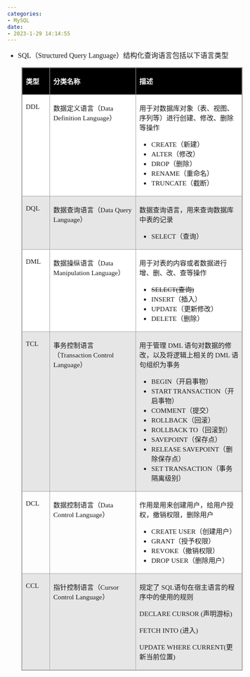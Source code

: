 ```yaml
---
categories:
- MySQL
date:
- 2023-1-29 14:14:55
---
```


<ul>
    <li><span style="font-size:12.0pt"><span style="font-family:&quot;Comic Sans MS&quot;">SQL</span><span
                style="font-family:&quot;Microsoft YaHei UI&quot;">（</span><span
                style="font-family:&quot;Comic Sans MS&quot;">Structured Query Language</span><span
                style="font-family:&quot;Microsoft YaHei UI&quot;">）结构化查询语言包括以下语言类型</span></span><span
            style="font-size:12.0pt"><span style="font-family:&quot;Microsoft YaHei UI&quot;"></span></span></li>
</ul>
<p><span style="font-size:12.0pt"><span style="font-family:&quot;Microsoft YaHei UI&quot;"></span></span></p>
<table summary="" cellspacing="0"
    style="border-collapse:collapse; border-color:#a3a3a3; border-style:solid; border-width:1px; margin-left:32px"
    class=" cke_show_border">
    <tbody>
        <tr>
            <td
                style="background-color:black; border-bottom:1px solid #a3a3a3; border-left:1px solid #a3a3a3; border-right:1px solid #a3a3a3; border-top:1px solid #a3a3a3; vertical-align:top; width:.709in">
                <p><span style="font-size:11.5pt"><span style="font-family:&quot;Microsoft YaHei UI&quot;"><span
                                style="color:white"><strong>类型</strong></span></span></span></p>
            </td>
            <td
                style="background-color:black; border-bottom:1px solid #a3a3a3; border-left:1px solid #a3a3a3; border-right:1px solid #a3a3a3; border-top:1px solid #a3a3a3; vertical-align:top; width:3.6722in">
                <p><span style="font-size:11.5pt"><span style="font-family:&quot;Microsoft YaHei UI&quot;"><span
                                style="color:white"><strong>分类名称</strong></span></span></span></p>
            </td>
            <td
                style="background-color:black; border-bottom:1px solid #a3a3a3; border-left:1px solid #a3a3a3; border-right:1px solid #a3a3a3; border-top:1px solid #a3a3a3; vertical-align:top; width:4.0888in">
                <p><span style="font-size:11.5pt"><span style="font-family:&quot;Microsoft YaHei UI&quot;"><span
                                style="color:white"><strong>描述</strong></span></span></span></p>
            </td>
        </tr>
        <tr>
            <td
                style="background-color:white; border-bottom:1px solid #a3a3a3; border-left:1px solid #a3a3a3; border-right:1px solid #a3a3a3; border-top:1px solid #a3a3a3; vertical-align:top; width:.709in">
                <p><span style="font-size:11.5pt"><span style="font-family:&quot;Comic Sans MS&quot;">DDL</span></span>
                </p>
            </td>
            <td
                style="background-color:white; border-bottom:1px solid #a3a3a3; border-left:1px solid #a3a3a3; border-right:1px solid #a3a3a3; border-top:1px solid #a3a3a3; vertical-align:top; width:3.6722in">
                <p><span style="font-size:11.5pt"><span
                            style="font-family:&quot;Microsoft YaHei UI&quot;">数据定义语言（</span><span
                            style="font-family:&quot;Comic Sans MS&quot;">D</span><span
                            style="font-family:&quot;Comic Sans MS&quot;">ata </span><span
                            style="font-family:&quot;Comic Sans MS&quot;">D</span><span
                            style="font-family:&quot;Comic Sans MS&quot;">efinition </span><span
                            style="font-family:&quot;Comic Sans MS&quot;">L</span><span
                            style="font-family:&quot;Comic Sans MS&quot;">anguage</span><span
                            style="font-family:&quot;Microsoft YaHei UI&quot;">）</span></span></p>
            </td>
            <td
                style="background-color:white; border-bottom:1px solid #a3a3a3; border-left:1px solid #a3a3a3; border-right:1px solid #a3a3a3; border-top:1px solid #a3a3a3; vertical-align:top; width:4.1173in">
                <p><span style="font-size:11.5pt"><span
                            style="font-family:&quot;Microsoft YaHei UI&quot;">用于对数据库对象（表、视图、序列等）进行创建、修改、删除等操作</span></span>
                </p>
                <ul style="list-style-type:disc">
                    <li><span style="font-size:11.5pt"><span
                                style="font-family:&quot;Comic Sans MS&quot;">CREATE</span></span><span
                            style="font-size:11.5pt"><span
                                style="font-family:&quot;Microsoft YaHei UI&quot;">（新建）</span></span></li>
                    <li><span style="font-size:11.5pt"><span
                                style="font-family:&quot;Comic Sans MS&quot;">ALTER</span></span><span
                            style="font-size:11.5pt"><span
                                style="font-family:&quot;Microsoft YaHei UI&quot;">（修改）</span></span></li>
                    <li><span style="font-size:11.5pt"><span
                                style="font-family:&quot;Comic Sans MS&quot;">DROP</span></span><span
                            style="font-size:11.5pt"><span
                                style="font-family:&quot;Microsoft YaHei UI&quot;">（删除）</span></span></li>
                    <li><span style="font-size:11.5pt"><span
                                style="font-family:&quot;Comic Sans MS&quot;">RENAME</span></span><span
                            style="font-size:11.5pt"><span
                                style="font-family:&quot;Microsoft YaHei UI&quot;">（重命名）</span></span></li>
                    <li><span style="font-size:11.5pt"><span
                                style="font-family:&quot;Comic Sans MS&quot;">TRUNCATE</span></span><span
                            style="font-size:11.5pt"><span
                                style="font-family:&quot;Microsoft YaHei UI&quot;">（截断）</span></span></li>
                </ul>
            </td>
        </tr>
        <tr>
            <td
                style="background-color:#e7e6e6; border-bottom:1px solid #a3a3a3; border-left:1px solid #a3a3a3; border-right:1px solid #a3a3a3; border-top:1px solid #a3a3a3; vertical-align:top; width:.709in">
                <p><span style="font-size:11.5pt"><span style="font-family:&quot;Comic Sans MS&quot;">DQL</span></span>
                </p>
            </td>
            <td
                style="background-color:#e7e6e6; border-bottom:1px solid #a3a3a3; border-left:1px solid #a3a3a3; border-right:1px solid #a3a3a3; border-top:1px solid #a3a3a3; vertical-align:top; width:3.6722in">
                <p><span style="font-size:11.5pt"><span
                            style="font-family:&quot;Microsoft YaHei UI&quot;">数据查询语言（</span><span
                            style="font-family:&quot;Comic Sans MS&quot;">D</span><span
                            style="font-family:&quot;Comic Sans MS&quot;">ata </span><span
                            style="font-family:&quot;Comic Sans MS&quot;">Q</span><span
                            style="font-family:&quot;Comic Sans MS&quot;">uery </span><span
                            style="font-family:&quot;Comic Sans MS&quot;">L</span><span
                            style="font-family:&quot;Comic Sans MS&quot;">anguage</span><span
                            style="font-family:&quot;Microsoft YaHei UI&quot;">）</span></span></p>
            </td>
            <td
                style="background-color:#e7e6e6; border-bottom:1px solid #a3a3a3; border-left:1px solid #a3a3a3; border-right:1px solid #a3a3a3; border-top:1px solid #a3a3a3; vertical-align:top; width:4.0888in">
                <p><span style="font-size:11.5pt"><span
                            style="font-family:&quot;Microsoft YaHei UI&quot;">数据查询语言，用来查询数据库中表的记录</span></span></p>
                <ul style="list-style-type:disc">
                    <li><span style="font-size:11.5pt"><span
                                style="font-family:&quot;Comic Sans MS&quot;">SELECT</span></span><span
                            style="font-size:11.5pt"><span
                                style="font-family:&quot;Microsoft YaHei UI&quot;">（查询）</span></span></li>
                </ul>
            </td>
        </tr>
        <tr>
            <td
                style="background-color:white; border-bottom:1px solid #a3a3a3; border-left:1px solid #a3a3a3; border-right:1px solid #a3a3a3; border-top:1px solid #a3a3a3; vertical-align:top; width:.709in">
                <p><span style="font-size:11.5pt"><span style="font-family:&quot;Comic Sans MS&quot;">DML</span></span>
                </p>
            </td>
            <td
                style="background-color:white; border-bottom:1px solid #a3a3a3; border-left:1px solid #a3a3a3; border-right:1px solid #a3a3a3; border-top:1px solid #a3a3a3; vertical-align:top; width:3.6722in">
                <p><span style="font-size:11.5pt"><span
                            style="font-family:&quot;Microsoft YaHei UI&quot;">数据操纵语言（</span><span
                            style="font-family:&quot;Comic Sans MS&quot;">D</span><span
                            style="font-family:&quot;Comic Sans MS&quot;">ata </span><span
                            style="font-family:&quot;Comic Sans MS&quot;">M</span><span
                            style="font-family:&quot;Comic Sans MS&quot;">anipulation </span><span
                            style="font-family:&quot;Comic Sans MS&quot;">L</span><span
                            style="font-family:&quot;Comic Sans MS&quot;">anguage</span><span
                            style="font-family:&quot;Microsoft YaHei UI&quot;">）</span></span></p>
            </td>
            <td
                style="background-color:white; border-bottom:1px solid #a3a3a3; border-left:1px solid #a3a3a3; border-right:1px solid #a3a3a3; border-top:1px solid #a3a3a3; vertical-align:top; width:4.1173in">
                <p><span style="font-size:11.5pt"><span
                            style="font-family:&quot;Microsoft YaHei UI&quot;">用于对表的内容或者数据进行增、删、改、查等操作</span></span></p>
                <ul style="list-style-type:disc">
                    <li><span style="font-size:11.5pt"><s><span
                                    style="font-family:&quot;Comic Sans MS&quot;">SELECT(</span></s></span><span
                            style="font-size:11.5pt"><s><span
                                    style="font-family:&quot;Microsoft YaHei UI&quot;">查询</span></s></span><span
                            style="font-size:11.5pt"><s><span style="font-family:&quot;Comic Sans MS&quot;">)
                                </span></s></span></li>
                    <li><span style="font-size:11.5pt"><span
                                style="font-family:&quot;Comic Sans MS&quot;">INSERT</span></span><span
                            style="font-size:11.5pt"><span
                                style="font-family:&quot;Microsoft YaHei UI&quot;">（插入）</span></span></li>
                    <li><span style="font-size:11.5pt"><span
                                style="font-family:&quot;Comic Sans MS&quot;">UPDATE</span></span><span
                            style="font-size:11.5pt"><span
                                style="font-family:&quot;Microsoft YaHei UI&quot;">（更新修改）</span></span></li>
                    <li><span style="font-size:11.5pt"><span
                                style="font-family:&quot;Comic Sans MS&quot;">DELETE</span></span><span
                            style="font-size:11.5pt"><span
                                style="font-family:&quot;Microsoft YaHei UI&quot;">（删除）</span></span></li>
                </ul>
            </td>
        </tr>
        <tr>
            <td
                style="background-color:#e7e6e6; border-bottom:1px solid #a3a3a3; border-left:1px solid #a3a3a3; border-right:1px solid #a3a3a3; border-top:1px solid #a3a3a3; vertical-align:top; width:.709in">
                <p><span style="font-size:11.5pt"><span style="font-family:&quot;Comic Sans MS&quot;">TCL</span></span>
                </p>
            </td>
            <td
                style="background-color:#e7e6e6; border-bottom:1px solid #a3a3a3; border-left:1px solid #a3a3a3; border-right:1px solid #a3a3a3; border-top:1px solid #a3a3a3; vertical-align:top; width:3.6847in">
                <p><span style="font-size:11.5pt"><span
                            style="font-family:&quot;Microsoft YaHei UI&quot;">事务控制语言（</span><span
                            style="font-family:&quot;Comic Sans MS&quot;">T</span><span
                            style="font-family:&quot;Comic Sans MS&quot;">ransaction </span><span
                            style="font-family:&quot;Comic Sans MS&quot;">C</span><span
                            style="font-family:&quot;Comic Sans MS&quot;">ontrol </span><span
                            style="font-family:&quot;Comic Sans MS&quot;">L</span><span
                            style="font-family:&quot;Comic Sans MS&quot;">anguage</span><span
                            style="font-family:&quot;Microsoft YaHei UI&quot;">）</span></span></p>
            </td>
            <td
                style="background-color:#e7e6e6; border-bottom:1px solid #a3a3a3; border-left:1px solid #a3a3a3; border-right:1px solid #a3a3a3; border-top:1px solid #a3a3a3; vertical-align:top; width:4.1173in">
                <p><span style="font-size:11.5pt"><span
                            style="font-family:&quot;Microsoft YaHei UI&quot;">用于管理</span><span
                            style="font-family:&quot;Comic Sans MS&quot;"> DML </span><span
                            style="font-family:&quot;Microsoft YaHei UI&quot;">语句对数据的修改，以及将逻辑上相关的</span><span
                            style="font-family:&quot;Comic Sans MS&quot;"> DML </span><span
                            style="font-family:&quot;Microsoft YaHei UI&quot;">语句组织为事务</span></span></p>
                <ul style="list-style-type:disc">
                    <li><span style="font-size:11.5pt"><span
                                style="font-family:&quot;Comic Sans MS&quot;">BEGIN</span></span><span
                            style="font-size:11.5pt"><span
                                style="font-family:&quot;Microsoft YaHei UI&quot;">（开启事物）</span></span></li>
                    <li><span style="font-size:11.5pt"><span style="font-family:&quot;Comic Sans MS&quot;">START
                                TRANSACTION</span></span><span style="font-size:11.5pt"><span
                                style="font-family:&quot;Microsoft YaHei UI&quot;">（开启事物）</span></span></li>
                    <li><span style="font-size:11.5pt"><span
                                style="font-family:&quot;Comic Sans MS&quot;">COMMENT</span></span><span
                            style="font-size:11.5pt"><span
                                style="font-family:&quot;Microsoft YaHei UI&quot;">（提交）</span></span></li>
                    <li><span style="font-size:11.5pt"><span
                                style="font-family:&quot;Comic Sans MS&quot;">ROLLBACK</span></span><span
                            style="font-size:11.5pt"><span
                                style="font-family:&quot;Microsoft YaHei UI&quot;">（回滚）</span></span></li>
                    <li><span style="font-size:11.5pt"><span style="font-family:&quot;Comic Sans MS&quot;">ROLLBACK
                                TO</span></span><span style="font-size:11.5pt"><span
                                style="font-family:&quot;Microsoft YaHei UI&quot;">（回滚到）</span></span></li>
                    <li><span style="font-size:11.5pt"><span
                                style="font-family:&quot;Comic Sans MS&quot;">SAVEPOINT</span></span><span
                            style="font-size:11.5pt"><span
                                style="font-family:&quot;Microsoft YaHei UI&quot;">（保存点）</span></span></li>
                    <li><span style="font-size:11.5pt"><span style="font-family:&quot;Comic Sans MS&quot;">RELEASE
                                SAVEPOINT</span></span><span style="font-size:11.5pt"><span
                                style="font-family:&quot;Microsoft YaHei UI&quot;">（删除保存点）</span></span></li>
                    <li><span style="font-size:11.5pt"><span style="font-family:&quot;Comic Sans MS&quot;">SET
                                TRANSACTION</span></span><span style="font-size:11.5pt"><span
                                style="font-family:&quot;Microsoft YaHei UI&quot;">（事务隔离级别）</span></span></li>
                </ul>
            </td>
        </tr>
        <tr>
            <td
                style="border-bottom:1px solid #a3a3a3; border-left:1px solid #a3a3a3; border-right:1px solid #a3a3a3; border-top:1px solid #a3a3a3; vertical-align:top; width:.709in">
                <p><span style="font-size:11.5pt"><span style="font-family:&quot;Comic Sans MS&quot;">DCL</span></span>
                </p>
            </td>
            <td
                style="border-bottom:1px solid #a3a3a3; border-left:1px solid #a3a3a3; border-right:1px solid #a3a3a3; border-top:1px solid #a3a3a3; vertical-align:top; width:3.6722in">
                <p><span style="font-size:11.5pt"><span
                            style="font-family:&quot;Microsoft YaHei UI&quot;">数据控制语言（</span><span
                            style="font-family:&quot;Comic Sans MS&quot;">D</span><span
                            style="font-family:&quot;Comic Sans MS&quot;">ata </span><span
                            style="font-family:&quot;Comic Sans MS&quot;">C</span><span
                            style="font-family:&quot;Comic Sans MS&quot;">ontrol</span><span
                            style="font-family:&quot;Comic Sans MS&quot;"> L</span><span
                            style="font-family:&quot;Comic Sans MS&quot;">anguage</span><span
                            style="font-family:&quot;Microsoft YaHei UI&quot;">）</span></span></p>
            </td>
            <td
                style="border-bottom:1px solid #a3a3a3; border-left:1px solid #a3a3a3; border-right:1px solid #a3a3a3; border-top:1px solid #a3a3a3; vertical-align:top; width:4.1229in">
                <p><span style="font-size:11.5pt"><span
                            style="font-family:&quot;Microsoft YaHei UI&quot;">作用是用来创建用户，给用户授权，撤销权限，删除用户</span></span>
                </p>
                <ul style="list-style-type:disc">
                    <li><span style="font-size:11.5pt"><span style="font-family:&quot;Comic Sans MS&quot;">CREATE
                                USER</span></span><span style="font-size:11.5pt"><span
                                style="font-family:&quot;Microsoft YaHei UI&quot;">（创建用户）</span></span></li>
                    <li><span style="font-size:11.5pt"><span
                                style="font-family:&quot;Comic Sans MS&quot;">GRANT</span></span><span
                            style="font-size:11.5pt"><span
                                style="font-family:&quot;Microsoft YaHei UI&quot;">（授予权限）</span></span></li>
                    <li><span style="font-size:11.5pt"><span
                                style="font-family:&quot;Comic Sans MS&quot;">REVOKE</span></span><span
                            style="font-size:11.5pt"><span
                                style="font-family:&quot;Microsoft YaHei UI&quot;">（撤销权限）</span></span></li>
                    <li><span style="font-size:11.5pt"><span
                                style="font-family:&quot;Comic Sans MS&quot;">DROP</span></span> <span
                            style="font-size:11.5pt"><span
                                style="font-family:&quot;Comic Sans MS&quot;">USER</span></span><span
                            style="font-size:11.5pt"><span
                                style="font-family:&quot;Microsoft YaHei UI&quot;">（删除用户）</span></span></li>
                </ul>
            </td>
        </tr>
        <tr>
            <td
                style="background-color:#e7e6e6; border-bottom:1px solid #a3a3a3; border-left:1px solid #a3a3a3; border-right:1px solid #a3a3a3; border-top:1px solid #a3a3a3; vertical-align:top; width:.709in">
                <p><span style="font-size:11.5pt"><span style="font-family:&quot;Comic Sans MS&quot;">CCL</span></span>
                </p>
            </td>
            <td
                style="background-color:#e7e6e6; border-bottom:1px solid #a3a3a3; border-left:1px solid #a3a3a3; border-right:1px solid #a3a3a3; border-top:1px solid #a3a3a3; vertical-align:top; width:3.6722in">
                <p><span style="font-size:11.5pt"><span
                            style="font-family:&quot;Microsoft YaHei UI&quot;">指针控制语言（</span><span
                            style="font-family:&quot;Comic Sans MS&quot;">Cursor Control Language</span><span
                            style="font-family:&quot;Microsoft YaHei UI&quot;">）</span></span></p>
            </td>
            <td
                style="background-color:#e7e6e6; border-bottom:1px solid #a3a3a3; border-left:1px solid #a3a3a3; border-right:1px solid #a3a3a3; border-top:1px solid #a3a3a3; vertical-align:top; width:4.1062in">
                <p><span style="font-size:11.5pt"><span
                            style="font-family:&quot;Microsoft YaHei UI&quot;">规定了</span><span
                            style="font-family:&quot;Comic Sans MS&quot;"> SQL</span><span
                            style="font-family:&quot;Microsoft YaHei UI&quot;">语句在宿主语言的程序中的使用的规则</span></span></p>
                <p><span style="font-size:11.5pt"><span style="font-family:&quot;Comic Sans MS&quot;">DECLARE CURSOR
                            (</span><span style="font-family:&quot;Microsoft YaHei UI&quot;">声明游标</span><span
                            style="font-family:&quot;Comic Sans MS&quot;">)</span></span></p>
                <p><span style="font-size:11.5pt"><span style="font-family:&quot;Comic Sans MS&quot;">FETCH INTO
                            (</span><span style="font-family:&quot;Microsoft YaHei UI&quot;">进入</span><span
                            style="font-family:&quot;Comic Sans MS&quot;">)</span></span></p>
                <p><span style="font-size:11.5pt"><span style="font-family:&quot;Comic Sans MS&quot;">UPDATE WHERE
                            CURRENT(</span><span style="font-family:&quot;Microsoft YaHei UI&quot;">更新当前位置</span><span
                            style="font-family:&quot;Comic Sans MS&quot;">)</span></span></p>
            </td>
        </tr>
    </tbody>
</table>